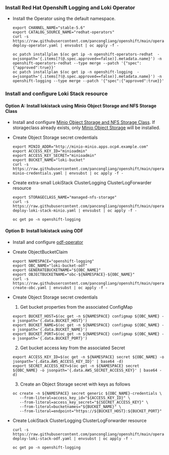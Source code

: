 ### Install Red Hat Openshift Logging and Loki Operator

* Install the Operator using the default namespace.
  ```
  export CHANNEL_NAME="stable-5.6"
  export CATALOG_SOURCE_NAME="redhat-operators"
  curl -s https://raw.githubusercontent.com/pancongliang/openshift/main/operator/logging/lokistack/01-deploy-operator.yaml | envsubst | oc apply -f -
  
  oc patch installplan $(oc get ip -n openshift-operators-redhat  -o=jsonpath='{.items[?(@.spec.approved==false)].metadata.name}') -n openshift-operators-redhat --type merge --patch '{"spec":{"approved":true}}'
  oc patch installplan $(oc get ip -n openshift-logging  -o=jsonpath='{.items[?(@.spec.approved==false)].metadata.name}') -n openshift-logging --type merge --patch '{"spec":{"approved":true}}'
  ```
  
### Install and configure Loki Stack resource

#### Option A: Install lokistack using Minio Object Storage and NFS Storage Class

* Install and configure [Minio Object Storage and NFS Storage Class](https://github.com/pancongliang/openshift/blob/main/storage/minio/readme.md#options-c-deploying-minio-with-nfs-storageclass-as-the-backend-storage).
  If storageclass already exists, only [Minio Object Storage](https://github.com/pancongliang/openshift/blob/main/storage/minio/readme.md#options-b-deploying-minio-with-local-volume-as-the-backend-storage) will be installed.


* Create Object Storage secret credentials
  ```
  export MINIO_ADDR="http://minio-minio.apps.ocp4.example.com"
  export ACCESS_KEY_ID="minioadmin"
  export ACCESS_KEY_SECRET="minioadmin"
  export BUCKET_NAME="loki-bucket"
  curl -s https://raw.githubusercontent.com/pancongliang/openshift/main/operator/logging/lokistack/02-minio-credentials.yaml | envsubst | oc apply -f -
  ```
  
* Create extra-small LokiStack ClusterLogging ClusterLogForwarder resource
  ```
  export STORAGECLASS_NAME="managed-nfs-storage"
  curl -s https://raw.githubusercontent.com/pancongliang/openshift/main/operator/logging/lokistack/03-deploy-loki-stack-minio.yaml | envsubst | oc apply -f -

  oc get po -n openshift-logging 
  ```




#### Option B: Install lokistack using ODF
* Install and configure [odf-operator](https://github.com/pancongliang/openshift/blob/main/storage/odf/deploy-high-availability-odf.md)

* Create ObjectBucketClaim
  ```
  export NAMESPACE="openshift-logging"
  export OBC_NAME="loki-bucket-odf"
  export GENERATEBUCKETNAME="${OBC_NAME}"
  export OBJECTBUCKETNAME="obc-${NAMESPACE}-${OBC_NAME}"  
  curl -s https://raw.githubusercontent.com/pancongliang/openshift/main/operator/logging/lokistack/2-create-obc.yaml | envsubst | oc apply -f -
  ```
  
* Create Object Storage secret credentials
  1. Get bucket properties from the associated ConfigMap
  ```
  export BUCKET_HOST=$(oc get -n ${NAMESPACE} configmap ${OBC_NAME} -o jsonpath='{.data.BUCKET_HOST}')
  export BUCKET_NAME=$(oc get -n ${NAMESPACE} configmap ${OBC_NAME} -o jsonpath='{.data.BUCKET_NAME}')
  export BUCKET_PORT=$(oc get -n ${NAMESPACE} configmap ${OBC_NAME} -o jsonpath='{.data.BUCKET_PORT}')
  ```
  2. Get bucket access key from the associated Secret
  ```
  export ACCESS_KEY_ID=$(oc get -n ${NAMESPACE} secret ${OBC_NAME} -o jsonpath='{.data.AWS_ACCESS_KEY_ID}' | base64 -d)
  export SECRET_ACCESS_KEY=$(oc get -n ${NAMESPACE} secret ${OBC_NAME} -o jsonpath='{.data.AWS_SECRET_ACCESS_KEY}' | base64 -d)
  ```
  3. Create an Object Storage secret with keys as follows
  ```
  oc create -n ${NAMESPACE} secret generic ${OBC_NAME}-credentials \
     --from-literal=access_key_id="${ACCESS_KEY_ID}" \
     --from-literal=access_key_secret="${SECRET_ACCESS_KEY}" \
     --from-literal=bucketnames="${BUCKET_NAME}" \
     --from-literal=endpoint="https://${BUCKET_HOST}:${BUCKET_PORT}"
  ```
  
* Create LokiStack ClusterLogging ClusterLogForwarder resource
  ```
  curl -s https://raw.githubusercontent.com/pancongliang/openshift/main/operator/logging/lokistack/3-deploy-loki-stack-odf.yaml | envsubst | oc apply -f -

  oc get po -n openshift-logging 
  ```
